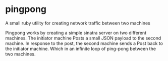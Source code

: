 # pingpong
A small ruby utility for creating network traffic between two machines

Pingpong works by creating a simple sinatra server on two different machines.
The initiator machine Posts a small JSON payload to the second machine.
In response to the post, the second machine sends a Post back to the initiator machine.
Which in an infinite loop of ping-pong between the two machines.
